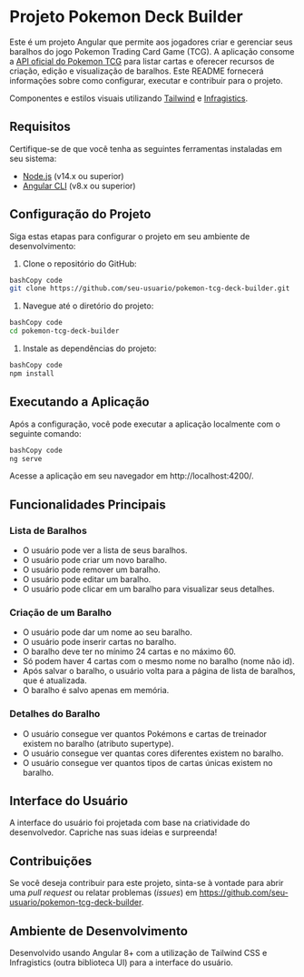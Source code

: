 # **Projeto Pokemon Deck Builder**

Este é um projeto Angular que permite aos jogadores criar e gerenciar seus baralhos do jogo Pokemon Trading Card Game (TCG). A aplicação consome a [API oficial do Pokemon TCG](https://docs.pokemontcg.io/#api_v1cards_list) para listar cartas e oferecer recursos de criação, edição e visualização de baralhos. Este README fornecerá informações sobre como configurar, executar e contribuir para o projeto.

Componentes e estilos visuais utilizando  [Tailwind](https://tailwindcss.com/) e [Infragistics](https://www.infragistics.com/products/ignite-ui-angular/angular/components/general/getting-started).

## **Requisitos**

Certifique-se de que você tenha as seguintes ferramentas instaladas em seu sistema:

- [Node.js](https://nodejs.org/) (v14.x ou superior)
- [Angular CLI](https://angular.io/cli)  (v8.x ou superior)

## **Configuração do Projeto**

Siga estas etapas para configurar o projeto em seu ambiente de desenvolvimento:

1. Clone o repositório do GitHub:

```bash
bashCopy code
git clone https://github.com/seu-usuario/pokemon-tcg-deck-builder.git

```

1. Navegue até o diretório do projeto:

```bash
bashCopy code
cd pokemon-tcg-deck-builder

```

1. Instale as dependências do projeto:

```bash
bashCopy code
npm install

```

## **Executando a Aplicação**

Após a configuração, você pode executar a aplicação localmente com o seguinte comando:

```bash
bashCopy code
ng serve

```

Acesse a aplicação em seu navegador em http://localhost:4200/.

## **Funcionalidades Principais**

### **Lista de Baralhos**

- O usuário pode ver a lista de seus baralhos.
- O usuário pode criar um novo baralho.
- O usuário pode remover um baralho.
- O usuário pode editar um baralho.
- O usuário pode clicar em um baralho para visualizar seus detalhes.

### **Criação de um Baralho**

- O usuário pode dar um nome ao seu baralho.
- O usuário pode inserir cartas no baralho.
- O baralho deve ter no mínimo 24 cartas e no máximo 60.
- Só podem haver 4 cartas com o mesmo nome no baralho (nome não id).
- Após salvar o baralho, o usuário volta para a página de lista de baralhos, que é atualizada.
- O baralho é salvo apenas em memória.

### **Detalhes do Baralho**

- O usuário consegue ver quantos Pokémons e cartas de treinador existem no baralho (atributo supertype).
- O usuário consegue ver quantas cores diferentes existem no baralho.
- O usuário consegue ver quantos tipos de cartas únicas existem no baralho.

## **Interface do Usuário**

A interface do usuário foi projetada com base na criatividade do desenvolvedor. Capriche nas suas ideias e surpreenda!

## **Contribuições**

Se você deseja contribuir para este projeto, sinta-se à vontade para abrir uma *pull request* ou relatar problemas (*issues*) em https://github.com/seu-usuario/pokemon-tcg-deck-builder.

## **Ambiente de Desenvolvimento**

Desenvolvido usando Angular 8+ com a utilização de Tailwind CSS e Infragistics (outra biblioteca UI) para a interface do usuário.